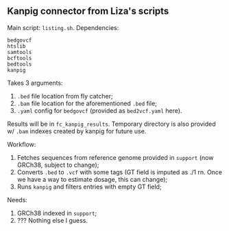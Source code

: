 ## Kanpig connector from Liza's scripts

Main script: `listing.sh`. 
Dependencies:
```
bedgovcf
htslib
samtools
bcftools
bedtools
kanpig
```

Takes 3 arguments:
1. `.bed` file location from fly catcher;
2. `.bam` file location for the aforementioned `.bed` file;
3. `.yaml` config for `bedgovcf` (provided as `bed2vcf.yaml` here).

Results will be in `fc_kanpig_results`. Temporary directory is also provided w/ `.bam` indexes created by kanpig for future use.

Workflow:
1. Fetches sequences from reference genome provided in `support` (now GRCh38, subject to change);
2. Converts `.bed` to `.vcf` with some tags (GT field is imputed as ./1 rn. Once we have a way to estimate dosage, this can change);
3. Runs `kanpig` and filters entries with empty GT field;

Needs:
1. GRCh38 indexed in `support`;
2. ??? Nothing else I guess.
